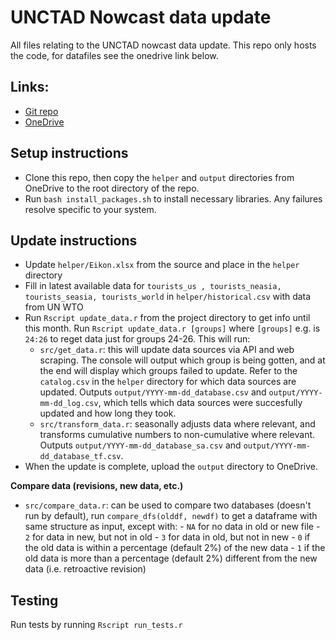 # UNCTAD Nowcast data update
All files relating to the UNCTAD nowcast data update. This repo only hosts the code, for datafiles see the onedrive link below.

## Links:
- [Git repo](https://github.com/dhopp1-UNCTAD/nowcast_data_update)
- [OneDrive](https://unitednations-my.sharepoint.com/personal/daniel_hopp_un_org/_layouts/15/onedrive.aspx?id=%2Fpersonal%2Fdaniel%5Fhopp%5Fun%5Forg%2FDocuments%2Fnowcasts%2Fnowcast%5Fdata%5Fupdate)

## Setup instructions
- Clone this repo, then copy the `helper` and `output` directories from OneDrive to the root directory of the repo.
- Run `bash install_packages.sh` to install necessary libraries. Any failures resolve specific to your system.

## Update instructions
- Update `helper/Eikon.xlsx` from the source and place in the `helper` directory
- Fill in latest available data for `tourists_us , tourists_neasia, tourists_seasia, tourists_world` in `helper/historical.csv` with data from UN WTO
- Run `Rscript update_data.r` from the project directory to get info until this month. Run `Rscript update_data.r [groups]` where `[groups]` e.g. is `24:26` to reget data just for groups 24-26. This will run:
	- `src/get_data.r`: this will update data sources via API and web scraping. The console will output which group is being gotten, and at the end will display which groups failed to update. Refer to the `catalog.csv` in the `helper` directory for which data sources are updated. Outputs `output/YYYY-mm-dd_database.csv` and `output/YYYY-mm-dd_log.csv`, which tells which data sources were succesfully updated and how long they took.
	- `src/transform_data.r`: seasonally adjusts data where relevant, and transforms cumulative numbers to non-cumulative where relevant. Outputs `output/YYYY-mm-dd_database_sa.csv` and `output/YYYY-mm-dd_database_tf.csv`.
- When the update is complete, upload the `output` directory to OneDrive.

**Compare data (revisions, new data, etc.)**
- `src/compare_data.r`: can be used to compare two databases (doesn't run by default), run `compare_dfs(olddf, newdf)` to get a dataframe with same structure as input, except with:
                - `NA` for no data in old or new file
                - `2` for data in new, but not in old
                - `3` for data in old, but not in new
                - `0` if the old data is within a percentage (default 2%) of the new data
                - `1` if the old data is more than a percentage (default 2%) different from the new data (i.e. retroactive revision)

## Testing
Run tests by running `Rscript run_tests.r`
